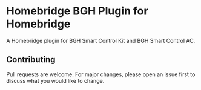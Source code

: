 # Homebridge BGH Plugin for Homebridge 

A Homebridge plugin for BGH Smart Control Kit and BGH Smart Control AC.

## Contributing
Pull requests are welcome. For major changes, please open an issue first to discuss what you would like to change.

